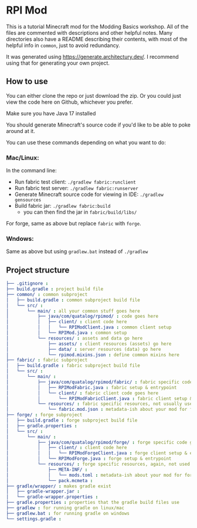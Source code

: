 # RPI Mod

This is a tutorial Minecraft mod for the Modding Basics workshop. All of the files are commented with descriptions and other helpful notes. Many directories also have a README describing their contents, with most of the helpful info in `common`, just to avoid redundancy.

It was generated using https://generate.architectury.dev/. I recommend using that for generating your own project. 

## How to use

You can either clone the repo or just download the zip. Or you could just view the code here on Github, whichever you prefer.

Make sure you have Java 17 installed

You should generate Minecraft's source code if you'd like to be able to poke around at it.

You can use these commands depending on what you want to do:

### Mac/Linux:
In the command line:
- Run fabric test client: `./gradlew fabric:runclient`
- Run fabric test server: `./gradlew fabric:runserver`
- Generate Minecraft source code for viewing in IDE: `./gradlew gensources`
- Build fabric jar: `./gradlew fabric:build`
  - you can then find the jar in `fabric/build/libs/`

For forge, same as above but replace `fabric` with `forge`.

### Wndows: 
Same as above but using `gradlew.bat` instead of `./gradlew`

## Project structure

```yaml
├── .gitignore :
├── build.gradle : project build file
├── common/ : common subproject
│   ├── build.gradle : common subproject build file
│   └── src/ :
│       └── main/ : all your common stuff goes here
│           ├── java/com/quatalog/rpimod/ : code goes here
│           │   ├── client/ : client code here
│           │   │   └── RPIModClient.java : common client setup
│           │   └── RPIMod.java : common setup
│           └── resources/ : assets and data go here
│               ├── assets/ : client resources (assets) go here
│               ├── data/ : server resources (data) go here
│               └── rpimod.mixins.json : define common mixins here
├── fabric/ : fabric subproject
│   ├── build.gradle : fabric subproject build file
│   └── src/ :
│       └── main/ :
│           ├── java/com/quatalog/rpimod/fabric/ : fabric specific code goes here
│           │   ├── RPIModFabric.java : fabric setup & entrypoint
│           │   └── client/ : fabric client code goes here
│           │       └── RPIModFabricClient.java : fabric client setup & entrypoint
│           └── resources/ : fabric specific resources, not usually used much
│               └── fabric.mod.json : metadata-ish about your mod for fabric
├── forge/ : forge subproject
│   ├── build.gradle : forge subproject build file
│   ├── gradle.properties :
│   └── src/ :
│       └── main/ :
│           ├── java/com/quatalog/rpimod/forge/ : forge specific code goes here
│           │   ├── client/ : client code here
│           │   │   └── RPIModForgeClient.java : forge client setup & entrypoint-ish
│           │   └── RPIModForge.java : forge setup & entrypoint
│           └── resources/ : forge specific resources, again, not used much
│               ├── META-INF/ :
│               │   └── mods.toml : metadata-ish about your mod for forge
│               └── pack.mcmeta :
├── gradle/wrapper/ : makes gradle exist
│   ├── gradle-wrapper.jar :
│   └── gradle-wrapper.properties :
├── gradle.properties : properties that the gradle build files use
├── gradlew : for running gradle on linux/mac
├── gradlew.bat : for running gradle on windows
└── settings.gradle :
```